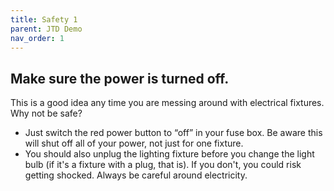 ```yaml
---
title: Safety 1
parent: JTD Demo
nav_order: 1
---
```


## Make sure the power is turned off.

This is a good idea any time you are messing around with electrical fixtures. Why not be safe?

* Just switch the red power button to “off” in your fuse box. Be aware this will shut off all of your power, not just for one fixture.
* You should also unplug the lighting fixture before you change the light bulb (if it's a fixture with a plug, that is). If you don't, you could risk getting shocked. Always be careful around electricity.
